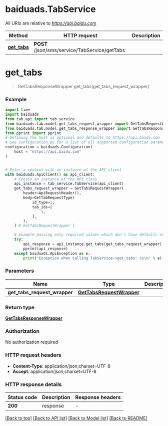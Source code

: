 # baiduads.TabService

All URIs are relative to *https://api.baidu.com*

Method | HTTP request | Description
------------- | ------------- | -------------
[**get_tabs**](TabService.md#get_tabs) | **POST** /json/sms/service/TabService/getTabs | 


# **get_tabs**
> GetTabsResponseWrapper get_tabs(get_tabs_request_wrapper)



### Example


```python
import time
import baiduads
from tab.api import tab_service
from baiduads.tab.model.get_tabs_request_wrapper import GetTabsRequestWrapper
from baiduads.tab.model.get_tabs_response_wrapper import GetTabsResponseWrapper
from pprint import pprint
# Defining the host is optional and defaults to https://api.baidu.com
# See configuration.py for a list of all supported configuration parameters.
configuration = baiduads.Configuration(
    host = "https://api.baidu.com"
)


# Enter a context with an instance of the API client
with baiduads.ApiClient() as api_client:
    # Create an instance of the API class
    api_instance = tab_service.TabService(api_client)
    get_tabs_request_wrapper = GetTabsRequestWrapper(
        header=ApiRequestHeader(),
        body=GetTabRequestType(
            id_type=1,
            tab_ids=[
                1,
            ],
        ),
    ) # GetTabsRequestWrapper | 

    # example passing only required values which don't have defaults set
    try:
        api_response = api_instance.get_tabs(get_tabs_request_wrapper)
        pprint(api_response)
    except baiduads.ApiException as e:
        print("Exception when calling TabService->get_tabs: %s\n" % e)
```


### Parameters

Name | Type | Description  | Notes
------------- | ------------- | ------------- | -------------
 **get_tabs_request_wrapper** | [**GetTabsRequestWrapper**](GetTabsRequestWrapper.md)|  |

### Return type

[**GetTabsResponseWrapper**](GetTabsResponseWrapper.md)

### Authorization

No authorization required

### HTTP request headers

 - **Content-Type**: application/json;charset=UTF-8
 - **Accept**: application/json;charset=UTF-8


### HTTP response details

| Status code | Description | Response headers |
|-------------|-------------|------------------|
**200** | response |  -  |

[[Back to top]](#) [[Back to API list]](../README.md#documentation-for-api-endpoints) [[Back to Model list]](../README.md#documentation-for-models) [[Back to README]](../README.md)

